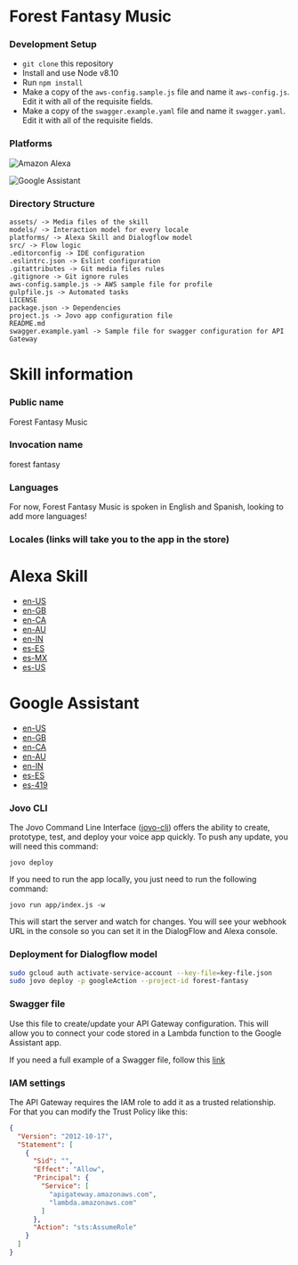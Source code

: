 # Forest Fantasy Music

### Development Setup

* `git clone` this repository
* Install and use Node v8.10
* Run `npm install`
* Make a copy of the `aws-config.sample.js` file and name it `aws-config.js`. Edit it with all of the requisite fields.
* Make a copy of the `swagger.example.yaml` file and name it `swagger.yaml`. Edit it with all of the requisite fields.

### Platforms

![Amazon Alexa](https://images-na.ssl-images-amazon.com/images/G/01/hsx/smart-home/badges/wwaa-horizontal-dark-text.png)

![Google Assistant](https://developers.google.com/actions/images/badges/XPM_BADGING_GoogleAssistant_HOR.png)

### Directory Structure

    assets/ -> Media files of the skill
    models/ -> Interaction model for every locale
    platforms/ -> Alexa Skill and Dialogflow model
    src/ -> Flow logic
    .editorconfig -> IDE configuration
    .eslintrc.json -> Eslint configuration
    .gitattributes -> Git media files rules
    .gitignore -> Git ignore rules
    aws-config.sample.js -> AWS sample file for profile
    gulpfile.js -> Automated tasks
    LICENSE
    package.json -> Dependencies
    project.js -> Jovo app configuration file
    README.md
    swagger.example.yaml -> Sample file for swagger configuration for API Gateway

# Skill information

### Public name
Forest Fantasy Music

### Invocation name
forest fantasy

### Languages
For now, Forest Fantasy Music is spoken in English and Spanish, looking to add more languages!

### Locales (links will take you to the app in the store)

# Alexa Skill
- [en-US]()
- [en-GB]()
- [en-CA]()
- [en-AU]()
- [en-IN]()
- [es-ES]()
- [es-MX]()
- [es-US]()

# Google Assistant
- [en-US]()
- [en-GB]()
- [en-CA]()
- [en-AU]()
- [en-IN]()
- [es-ES]()
- [es-419]()

### Jovo CLI
The Jovo Command Line Interface ([jovo-cli](https://github.com/jovotech/jovo-cli)) offers the ability to create, prototype, test, and deploy your voice app quickly. To push any update, you will need this command:

```
jovo deploy
```

If you need to run the app locally, you just need to run the following command:

```
jovo run app/index.js -w
```

This will start the server and watch for changes. You will see your webhook URL in the console so you can set it in the DialogFlow and Alexa console.

### Deployment for Dialogflow model

```bash
sudo gcloud auth activate-service-account --key-file=key-file.json
sudo jovo deploy -p googleAction --project-id forest-fantasy
```

### Swagger file
Use this file to create/update your API Gateway configuration. This will allow you to connect your code stored in a Lambda function to the Google Assistant app.

If you need a full example of a Swagger file, follow this [link](https://github.com/aws-samples/api-gateway-secure-pet-store/blob/master/src/main/resources/swagger.yaml)

### IAM settings

The API Gateway requires the IAM role to add it as a trusted relationship. For that you can modify the Trust Policy like this:

```json
{
  "Version": "2012-10-17",
  "Statement": [
    {
      "Sid": "",
      "Effect": "Allow",
      "Principal": {
        "Service": [
          "apigateway.amazonaws.com",
          "lambda.amazonaws.com"
        ]
      },
      "Action": "sts:AssumeRole"
    }
  ]
}
